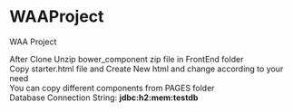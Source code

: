 # WAAProject
WAA Project

After Clone Unzip bower_component zip file in FrontEnd folder<br>
Copy starter.html file and Create New html and change according to your need<br>
You can copy different components from PAGES folder<br>
Database Connection String: <b>jdbc:h2:mem:testdb</b><br>
